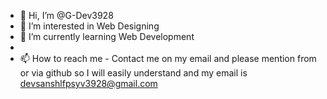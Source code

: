 - 👋 Hi, I’m @G-Dev3928
- 👀 I’m interested in Web Designing
- 🌱 I’m currently learning Web Development 
-
- 📫 How to reach me - Contact me on my email and please mention from or via github so I will easily understand and my email is devsanshlfpsyv3928@gmail.com

<!---
G-Dev3928/G-Dev3928 is a ✨ special ✨ repository because its `README.md` (this file) appears on your GitHub profile.
You can click the Preview link to take a look at your changes.
--->
